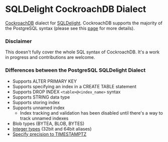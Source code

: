 # SQLDelight CockroachDB Dialect
[CockroachDB](https://www.cockroachlabs.com/) dialect for [SQLDelight](https://github.com/cashapp/sqldelight).
CockroachDB supports the majority of the PostgreSQL syntax (please see this [page](https://www.cockroachlabs.com/docs/stable/postgresql-compatibility.html) for more details).

### Disclaimer
This doesn't fully cover the whole SQL syntax of CockroachDB. It's a work in progress and contributions are welcome.

### Differences between the PostgreSQL SQLDelight Dialect
* Supports ALTER PRIMARY KEY
* Supports specifying an index in a CREATE TABLE statement
* Supports DROP INDEX `<table>@<index_name>` syntax
* Supports STRING data type
* Supports storing index
* Supports unnamed index
  * Index tracking and validation has been disabled until there's a way to track unnamed indexes
* Blob types (BYTEA, BLOB, BYTES)
* [Integer types](https://www.cockroachlabs.com/docs/stable/int.html) (32bit and 64bit aliases)
* [Specify precision to TIMESTAMPTZ](https://www.cockroachlabs.com/docs/stable/timestamp.html#precision)
